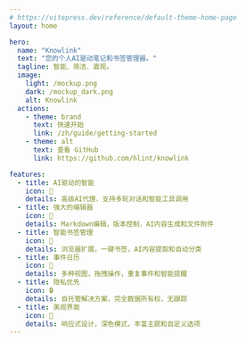 ```yaml
---
# https://vitepress.dev/reference/default-theme-home-page
layout: home

hero:
  name: "Knowlink"
  text: "您的个人AI驱动笔记和书签管理器。"
  tagline: 智能、简洁、直观。
  image:
    light: /mockup.png
    dark: /mockup_dark.png
    alt: Knowlink
  actions:
    - theme: brand
      text: 快速开始
      link: /zh/guide/getting-started
    - theme: alt
      text: 查看 GitHub
      link: https://github.com/hlint/knowlink

features:
  - title: AI驱动的智能
    icon: 🤖
    details: 高级AI代理，支持多轮对话和智能工具调用
  - title: 强大的编辑器
    icon: 📝
    details: Markdown编辑，版本控制，AI内容生成和文件附件
  - title: 智能书签管理
    icon: 🔖
    details: 浏览器扩展，一键书签，AI内容提取和自动分类
  - title: 事件日历
    icon: 📅
    details: 多种视图，拖拽操作，重复事件和智能提醒
  - title: 隐私优先
    icon: 🔒
    details: 自托管解决方案，完全数据所有权，无跟踪
  - title: 美观界面
    icon: 🎨
    details: 响应式设计，深色模式，丰富主题和自定义选项
---
```

